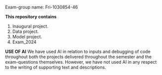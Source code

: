 Exam-group name: Fri-1030854-46

**This repository contains**
1. Inaugural project. 
2. Data project.
3. Model project. 
4. Exam_2024

**USE OF AI**
We have used AI in relation to inputs and debugging of code throughout both the projects delivered throughout the semester and the exam-questions themselves. However, we have not used AI in any respect to the writing of supporting text and descriptions.

